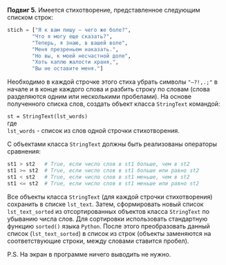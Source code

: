 **Подвиг 5.** Имеется стихотворение, представленное следующим списком строк:

```python
stich = ["Я к вам пишу – чего же боле?",
        "Что я могу еще сказать?",
        "Теперь, я знаю, в вашей воле",
        "Меня презреньем наказать.",
        "Но вы, к моей несчастной доле",
        "Хоть каплю жалости храня,",
        "Вы не оставите меня."]
```

Необходимо в каждой строчке этого стиха убрать символы `"–?!,.;"` в начале и в конце каждого слова и разбить строку по 
словам (слова разделяются одним или несколькими пробелами). На основе полученного списка слов, создать объект класса `StringText` командой:

`st = StringText(lst_words)` \
где \
`lst_words` - список из слов одной строчки стихотворения. 

С объектами класса `StringText` должны быть реализованы операторы сравнения:

```python
st1 > st2   # True, если число слов в st1 больше, чем в st2
st1 >= st2  # True, если число слов в st1 больше или равно st2
st1 < st2   # True, если число слов в st1 меньше, чем в st2
st1 <= st2  # True, если число слов в st1 меньше или равно st2
```

Все объекты класса `StringText` (для каждой строчки стихотворения) сохранить в списке `lst_text`.
Затем, сформировать новый список `lst_text_sorted` из отсортированных объектов класса `StringText` по убыванию числа слов.
Для сортировки использовать стандартную функцию `sorted()` языка `Python`.
После этого преобразовать данный список (`lst_text_sorted`) в список из строк (объекты заменяются на соответствующие 
строки, между словами ставится пробел).

P.S. На экран в программе ничего выводить не нужно.